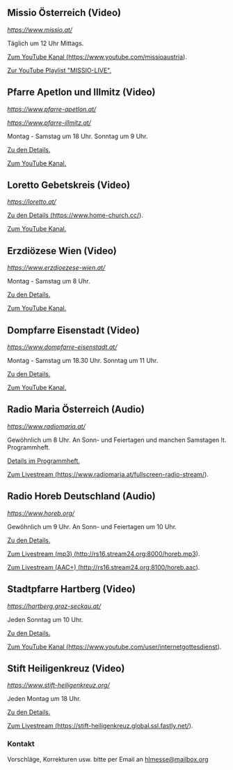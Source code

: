 ## Missio Österreich (Video)

_<a
   href="https://www.missio.at/"
   target="_blank">
   https://www.missio.at/
</a>_

Täglich um 12 Uhr Mittags.

<a
  href="https://www.youtube.com/missioaustria"
  target="_blank">
Zum YouTube Kanal
(https://www.youtube.com/missioaustria).
</a>

<a
  href="https://www.youtube.com/watch?v=r3AmUbkiT_4&list=PLyxG0kGi5oTKmzkSxjutPeXh723cHK7XX"
  target="_blank">
Zur YouTube Playlist "MISSIO-LIVE".
</a>


## Pfarre Apetlon und Illmitz (Video)

_<a
   href="https://www.pfarre-apetlon.at/"
   target="_blank">
   https://www.pfarre-apetlon.at/
</a>_

_<a
   href="https://www.pfarre-illmitz.at/"
   target="_blank">
   https://www.pfarre-illmitz.at/
</a>_

Montag - Samstag um 18 Uhr. Sonntag um 9 Uhr.

<a
  href="https://www.pfarre-apetlon.at/live-messen-mit-pfarrer-schweifer-und-unseren-seelsorgern/"
  target="_blank">
Zu den Details.
</a>

<a
  href="https://www.youtube.com/channel/UCdCAb_U5dSGM_YnPXA1271g"
  target="_blank">
Zum YouTube Kanal.
</a>


## Loretto Gebetskreis (Video)

_<a
   href="https://loretto.at/"
   target="_blank">
   https://loretto.at/
</a>_

<a
  href="https://www.home-church.cc/"
  target="_blank">
Zu den Details (https://www.home-church.cc/).
</a>

<a
  href="https://www.youtube.com/channel/UCkMngUkMuoOUuLvbUYw6XVg"
  target="_blank">
Zum YouTube Kanal.
</a>


## Erzdiözese Wien (Video)

_<a
   href="https://www.erzdioezese-wien.at/"
   target="_blank">
   https://www.erzdioezese-wien.at/
</a>_

Montag - Samstag um 8 Uhr.

<a
  href="https://www.erzdioezese-wien.at/morgenmesselive"
  target="_blank">
Zu den Details.
</a>

<a
  href="https://www.youtube.com/c/Erzdi%C3%B6zeseWien"
  target="_blank">
Zum YouTube Kanal.
</a>


## Dompfarre Eisenstadt (Video)

_<a
   href="https://www.dompfarre-eisenstadt.at/"
   target="_blank">
   https://www.dompfarre-eisenstadt.at/
</a>_

Montag - Samstag um 18.30 Uhr. Sonntag um 11 Uhr.

<a
  href="https://www.dompfarre-eisenstadt.at/index.php/gottesdienste-termine/ankuendigungen/199-livestream-platzhalter"
  target="_blank">
Zu den Details.
</a>

<a
  href="https://www.youtube.com/channel/UCBVimlLyujE6wlrbXYqlQtA"
  target="_blank">
Zum YouTube Kanal.
</a>


## Radio Maria Österreich (Audio)

_<a
   href="https://www.radiomaria.at/"
   target="_blank">
   https://www.radiomaria.at/
</a>_

Gewöhnlich um 8 Uhr. An Sonn- und Feiertagen und manchen Samstagen lt. Programmheft.

<a
  href="https://www.radiomaria.at/unser-programm/programmheft/"
  target="_blank">
Details im Programmheft.
</a>

<a
  href="https://www.radiomaria.at/fullscreen-radio-stream/"
  target="_blank">
Zum Livestream
(https://www.radiomaria.at/fullscreen-radio-stream/).
</a>


## Radio Horeb Deutschland (Audio)

_<a
   href="https://www.horeb.org/"
   target="_blank">
   https://www.horeb.org/
</a>_

Gewöhnlich um 9 Uhr. An Sonn- und Feiertagen um 10 Uhr.

<a
  href="https://www.horeb.org/programm/lebenshilfe/liturgie/"
  target="_blank">
Zu den Details.
</a>

<a
  href="http://rs16.stream24.org:8000/horeb.mp3"
  target="_blank">
Zum Livestream (mp3)
(http://rs16.stream24.org:8000/horeb.mp3).
</a>

<a
  href="http://rs16.stream24.org:8100/horeb.aac"
  target="_blank">
Zum Livestream (AAC+)
(http://rs16.stream24.org:8100/horeb.aac).
</a>


## Stadtpfarre Hartberg (Video)

_<a
   href="https://hartberg.graz-seckau.at/"
   target="_blank">
   https://hartberg.graz-seckau.at/
</a>_

Jeden Sonntag um 10 Uhr.

<a
  href="https://hartberg.graz-seckau.at/internetgottesdienst"
  target="_blank">
Zu den Details.
</a>

<a
  href="https://www.youtube.com/user/internetgottesdienst"
  target="_blank">
Zum YouTube Kanal
(https://www.youtube.com/user/internetgottesdienst).
</a>


## Stift Heiligenkreuz (Video)

_<a
   href="https://www.stift-heiligenkreuz.org/"
   target="_blank">
   https://www.stift-heiligenkreuz.org/
</a>_

Jeden Montag um 18 Uhr.

<a
  href="https://www.stift-heiligenkreuz.org/livestream/"
  target="_blank">
Zu den Details.
</a>

<a
  href="https://stift-heiligenkreuz.global.ssl.fastly.net/"
  target="_blank">
Zum Livestream
(https://stift-heiligenkreuz.global.ssl.fastly.net/).
</a>



### Kontakt

Vorschläge, Korrekturen usw. bitte per Email an [hlmesse@mailbox.org](mailto:hlmesse@mailbox.org)
